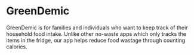 # GreenDemic
GreenDemic is for families and individuals who want to keep track of their household food intake. Unlike other no-waste apps which only tracks the items in the fridge, our app helps reduce food wastage through counting calories.
